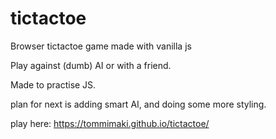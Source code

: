 # tictactoe
Browser tictactoe game made with vanilla js

Play against (dumb) AI or with a friend.

Made to practise JS.

plan for next is adding smart AI, and doing some more styling.

play here: https://tommimaki.github.io/tictactoe/
